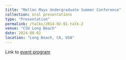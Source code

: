 ```yaml
---
title: "Mellon Mays Undergraduate Summer Conference"
collection: oral presentations
type: "Presentation"
permalink: /talks/2014-02-01-talk-2
venue: "CSU Long Beach"
date: 2024-08-02
location: "Long Beach, CA, USA"
---
```


Link to [event program](https://drive.google.com/file/d/1fvwYqujiL6the0g9PlEpPAfy0sCTyGF5/view?usp=sharing)
